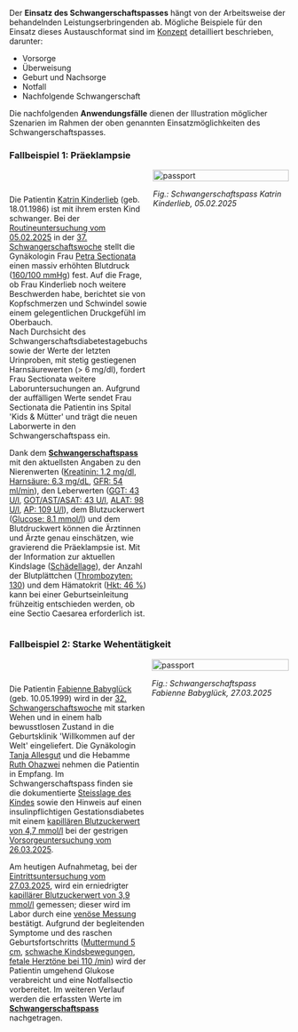 Der **Einsatz des Schwangerschaftspasses** hängt von der Arbeitsweise der behandelnden Leistungserbringenden ab. Mögliche Beispiele für den Einsatz dieses Austauschformat sind im [Konzept](https://www.e-health-suisse.ch/upload/documents/eSchwangerschaftspass_Konzept_de.pdf) detailliert beschrieben, darunter:
* Vorsorge
* Überweisung
* Geburt und Nachsorge 
* Notfall
* Nachfolgende Schwangerschaft

Die nachfolgenden **Anwendungsfälle** dienen der Illustration möglicher Szenarien im Rahmen der oben genannten Einsatzmöglichkeiten des Schwangerschaftspasses.

### Fallbeispiel 1: Präeklampsie

<div style="display: flex; align-items: flex-start; width: 100%;">
  <div style="flex: 0.5; width: 50%;">
    <p>
      <br>
    </p>
    <p>
      Die Patientin <a href="Patient-UC1-KatrinKinderlieb.html">Katrin Kinderlieb</a> (geb. 18.01.1986) ist mit ihrem ersten Kind schwanger. Bei der <a href="Encounter-UC1-EncounterMother20250205.html">Routineuntersuchung vom 05.02.2025</a> in der <a href="Observation-UC1-GestationalAgeInWeeks-20250205.html">37. Schwangerschaftswoche</a> stellt die Gynäkologin Frau <a href="PractitionerRole-UC1-PetraSectionataAtFrauenzimmer.html">Petra Sectionata</a> einen massiv erhöhten Blutdruck (<a href="Observation-UC1-BloodPressure-20250205.html">160/100 mmHg</a>) fest. Auf die Frage, ob Frau Kinderlieb noch weitere Beschwerden habe, berichtet sie von Kopfschmerzen und Schwindel sowie einem gelegentlichen Druckgefühl im Oberbauch.<br>
      Nach Durchsicht des Schwangerschaftsdiabetestagebuchs sowie der Werte der letzten Urinproben, mit stetig gestiegenen Harnsäurewerten (> 6 mg/dl), fordert Frau Sectionata weitere Laboruntersuchungen an. Aufgrund der auffälligen Werte sendet Frau Sectionata die Patientin ins Spital 'Kids & Mütter' und trägt die neuen Laborwerte in den Schwangerschaftspass ein.
    </p>
    <p>
      Dank dem <a href="Bundle-UC1-Document.html"><b>Schwangerschaftspass</b></a> mit den aktuellsten Angaben zu den Nierenwerten (<a href="Observation-UC1-Creatinine-20250205.html">Kreatinin: 1.2 mg/dl</a>, <a href="Observation-UC1-Urate-20250205.html">Harnsäure: 6.3 mg/dL</a>, <a href="Observation-UC1-GFR-20250205.html">GFR: 54 ml/min</a>), den Leberwerten (<a href="Observation-UC1-GGT-20250205.html">GGT: 43 U/l</a>, <a href="Observation-UC1-AST-20250205.html">GOT/AST/ASAT: 43 U/l</a>, <a href="Observation-UC1-ALAT-20250205.html">ALAT: 98 U/l</a>, <a href="Observation-UC1-AP-20250205.html">AP: 109 U/l</a>), dem Blutzuckerwert (<a href="Observation-UC1-GlucoseLab-20250205.html">Glucose: 8.1 mmol/l</a>) und dem Blutdruckwert können die Ärztinnen und Ärzte genau einschätzen, wie gravierend die Präeklampsie ist. Mit der Information zur aktuellen Kindslage (<a href="Observation-UC1-FetalPosition-20250205.html">Schädellage</a>), der Anzahl der Blutplättchen (<a href="Observation-UC1-Platelets-20250205.html">Thrombozyten: 130</a>) und dem Hämatokrit (<a href="Observation-UC1-Hematocrit-20250205.html">Hkt: 46 %</a>) kann bei einer Geburtseinleitung frühzeitig entschieden werden, ob eine Sectio Caesarea erforderlich ist.
    </p>
  </div>
    <div style="flex: 0.5; width: 50%; margin-left: 2%;">
    <img src="UC1-Preeclampsia.png" alt="passport" style="width: 100%;">
    <p style="text-align: left; font-style: italic;">Fig.: Schwangerschaftspass Katrin Kinderlieb, 05.02.2025</p>
  </div>
</div>



### Fallbeispiel 2: Starke Wehentätigkeit

<div style="display: flex; align-items: flex-start; width: 100%;">
  <div style="flex: 0.5; width: 50%;">
    <p>
      <br>
    </p>
    <p>
      Die Patientin <a href="Patient-76c2c5aa-3d7f-438d-b23d-56ce827695fd.html">Fabienne Babyglück</a> (geb. 10.05.1999) wird in der <a href="Observation-84869994-4348-4ad3-95ee-d9b0faf75dba.html">32. Schwangerschaftswoche</a> mit starken Wehen und in einem halb bewusstlosen Zustand in die Geburtsklinik 'Willkommen auf der Welt' eingeliefert. Die Gynäkologin <a href="PractitionerRole-89029102-999c-4b69-a836-e4dbfbd55527.html">Tanja Allesgut</a> und die Hebamme <a href="PractitionerRole-e1b736e3-10bb-41aa-8d17-c7ba28895880.html">Ruth Ohazwei</a> nehmen die Patientin in Empfang. Im Schwangerschaftspass finden sie die dokumentierte <a href="Observation-4a907770-6665-4fb4-b186-afd0ddf48742.html">Steisslage des Kindes</a> sowie den Hinweis auf einen insulinpflichtigen Gestationsdiabetes mit einem <a href="Observation-bbd6f1bc-1d87-4c90-a313-98bea06c3dfb.html">kapillären Blutzuckerwert von 4,7 mmol/l</a> bei der gestrigen <a href="Encounter-8e89c502-964f-4234-9728-540d881b0380.html">Vorsorgeuntersuchung vom 26.03.2025</a>. 
    </p>
    <p>  
      Am heutigen Aufnahmetag, bei der <a href="Encounter-1ba6df42-ae1a-4b4a-886f-33d6b2223b1f.html">Eintrittsuntersuchung vom 27.03.2025</a>, wird ein erniedrigter <a href="Observation-4b9ca365-383e-41c8-9bac-b3c79aea1c7e.html">kapillärer Blutzuckerwert von 3,9 mmol/l</a> gemessen; dieser wird im Labor durch eine <a href="Observation-b9145a94-ea12-479b-a031-b07d4ac9f297.html">venöse Messung</a> bestätigt. Aufgrund der begleitenden Symptome und des raschen Geburtsfortschritts (<a href="TODO">Muttermund 5 cm</a>, <a href="Observation-3e120206-7aa2-4ced-82c3-3704868e023f.html">schwache Kindsbewegungen</a>, <a href="Observation-d0b53779-fde0-4780-9ff4-9ba2a4cf9393.html">fetale Herztöne bei 110 /min</a>) wird der Patientin umgehend Glukose verabreicht und eine Notfallsectio vorbereitet. Im weiteren Verlauf werden die erfassten Werte im <a href="Bundle-UC2-Document.html"><b>Schwangerschaftspass</b></a> nachgetragen.
    </p>
  </div>
  <div style="flex: 0.5; width: 50%; margin-left: 2%;">
    <img src="UC2-StrongLaborContractions.png" alt="passport" style="width: 100%;">
    <p style="text-align: left; font-style: italic;">Fig.: Schwangerschaftspass Fabienne Babyglück, 27.03.2025</p>
  </div>  
</div>

